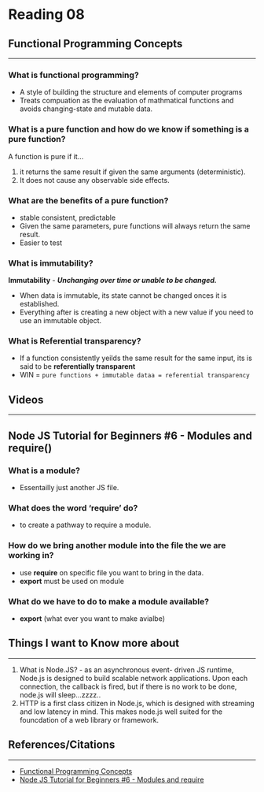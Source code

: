 # Reading 08


## Functional Programming Concepts

--- 

### What is functional programming?

- A style of building the structure and elements of computer programs
- Treats compuation as the evaluation of mathmatical functions and avoids changing-state and mutable data.

### What is a pure function and how do we know if something is a pure function?

A function is pure if it...

1. it returns the same result if given the same arguments (deterministic).
2. It does not cause any observable side effects.


### What are the benefits of a pure function?

- stable consistent, predictable
- Given the same parameters, pure functions will always return the same result.
- Easier to test

### What is immutability?

**Immutability** - ***Unchanging over time or unable to be changed.*** 

- When data is immutable, its state cannot be changed onces it is established.
- Everything after is creating a new object with a new value if you need to use an immutable object.


### What is Referential transparency?

- If a function consistently yeilds the same result for the same input, its is said to be **referentially transparent**
- WIN = `pure functions + immutable dataa = referential transparency`

## Videos

---

## Node JS Tutorial for Beginners #6 - Modules and require()

### What is a module?

- Essentailly just another JS file.

### What does the word ‘require’ do?

- to create a pathway to require a module. 

### How do we bring another module into the file the we are working in?

- use **require** on specific file you want to bring in the data.
- **export** must be used on module

### What do we have to do to make a module available?

- **export** (what ever you want to make avialbe)

## Things I want to Know more about

---

1. What is Node.JS? - as an asynchronous event- driven JS runtime, Node.js is  designed to build scalable network applications. Upon each connection, the callback is fired, but if there is no work to be done, node.js will sleep...zzzz..
2. HTTP is a first class citizen in Node.js, which is designed with streaming and low latency in mind. This makes node.js well suited for the founcdation of a web library or framework. 


## References/Citations
---
- [Functional Programming Concepts](https://medium.com/the-renaissance-developer/concepts-of-functional-programming-in-javascript-6bc84220d2aa)
- [Node JS Tutorial for Beginners #6 - Modules and require](https://www.youtube.com/watch?v=xHLd36QoS4k&ab_channel=TheNetNinja)
